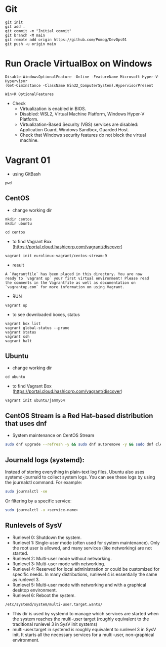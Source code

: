 # Git
```
git init
git add .
git commit -m "Initial commit"
git branch -M main
git remote add origin https://github.com/Pomog/DevOps01
git push -u origin main
```
# Run Oracle VirtualBox on Windows
```powershall
Disable-WindowsOptionalFeature -Online -FeatureName Microsoft-Hyper-V-Hypervisor
(Get-CimInstance -ClassName Win32_ComputerSystem).HypervisorPresent
```
```
Win+R OptionalFeatures
```
- Check
    - Virtualization is enabled in BIOS.
    - Disabled: WSL2, Virtual Machine Platform, Windows Hyper-V Platform.
    - Virtualization-Based Security (VBS) services are disabled: Application Guard, Windows Sandbox, Guarded Host.
    - Check that Windows security features do not block the virtual machine.

# Vagrant 01
- using GitBash
```GitBash
pwd
```
## CentOS
- change working dir
```GitBash
mkdir centos
mkdir ubuntu
```
```GitBash
cd centos
```
- to find Vagrant Box (https://portal.cloud.hashicorp.com/vagrant/discover)
```GitBash
vagrant init eurolinux-vagrant/centos-stream-9
```
- result
```
A `Vagrantfile` has been placed in this directory. You are now
ready to `vagrant up` your first virtual environment! Please read
the comments in the Vagrantfile as well as documentation on
`vagrantup.com` for more information on using Vagrant.
```
- RUN
```GitBash
vagrant up
```
- to see downloaded boxes, status
```GitBash
vagrant box list
vagrant global-status --prune
vagrant status
vagrant ssh
vagrant halt
```
## Ubuntu
- change working dir
```GitBash
cd ubuntu
```
- to find Vagrant Box (https://portal.cloud.hashicorp.com/vagrant/discover)
```GitBash
vagrant init ubuntu/jammy64
```

## CentOS Stream is a Red Hat–based distribution that uses dnf
- System maintenance on CentOS Stream
```bash
sudo dnf upgrade --refresh -y && sudo dnf autoremove -y && sudo dnf clean all
```

## Journald logs (systemd):
Instead of storing everything in plain-text log files, Ubuntu also uses systemd-journald to collect system logs.
You can see these logs by using the journalctl command. For example:
```bash
sudo journalctl -xe
```
Or filtering by a specific service:
```bash
sudo journalctl -u <service-name>
```

## Runlevels of SysV
- Runlevel 0: Shutdown the system.
- Runlevel 1: Single-user mode (often used for system maintenance). Only the root user is allowed, and many services (like networking) are not started.
- Runlevel 2: Multi-user mode without networking.
- Runlevel 3: Multi-user mode with networking.
- Runlevel 4: Reserved for local administration or could be customized for specific needs. In many distributions, runlevel 4 is essentially the same as runlevel 3.
- Runlevel 5: Multi-user mode with networking and with a graphical desktop environment.
- Runlevel 6: Reboot the system.

```bash
/etc/systemd/system/multi-user.target.wants/
```
- This dir is used by systemd to manage which services are started when the system reaches the multi-user target (roughly equivalent to the traditional runlevel 3 in SysV init systems)
- multi-user.target in systemd is roughly equivalent to runlevel 3 in SysV init. It starts all the necessary services for a multi-user, non-graphical environment.